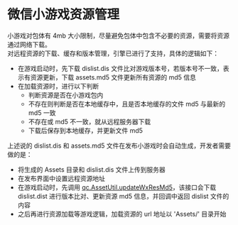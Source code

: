 # 微信小游戏资源管理
小游戏对包体有 4mb 大小限制，尽量避免包体中包含不必要的资源，需要将资源通过网络下载。  
对远程资源的下载、缓存和版本管理，引擎已进行了支持，具体的逻辑如下：
* 在游戏启动时，先下载 dislist.dis 文件比对游戏版本号，若版本号不一致，表示有资源更新，下载 assets.md5 文件更新所有资源的 md5 信息
* 在加载资源时，进行以下判断  
	* 判断资源是否在小游戏包内
	* 不存在则判断是否在本地缓存中，且是否本地缓存的文件 md5 与最新的 md5 一致
	* 不存在或 md5 不一致，就从远程服务器下载
	* 下载后保存到本地缓存，并更新文件 md5
  
上述说的 dislist.dis 和 assets.md5 文件在发布小游戏时会自动生成，开发者需要做的是：
* 将生成的 Assets 目录和 dislist.dis 文件上传到服务器
* 在发布界面中设置远程资源地址
* 在游戏启动时，先调用 [qc.AssetUtil.updateWxResMd5](http://docs.zuoyouxi.com/api/assets/updateWxResMd5.html)，该接口会下载 dislist.dist 进行版本比对、更新资源 md5 信息，并回调中返回 dislist 文件的内容
* 之后再进行资源加载等游戏逻辑，加载资源的 url 地址以 'Assets/' 目录开始

